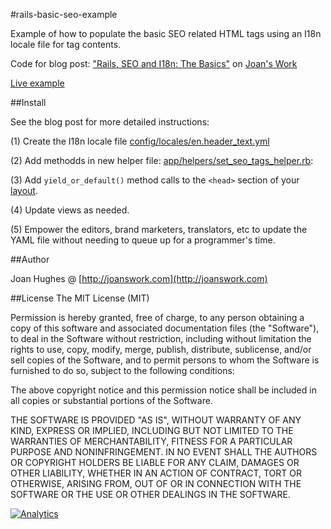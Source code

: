 #rails-basic-seo-example

Example of how to populate the basic SEO related HTML tags using an I18n locale file for tag contents.

Code for blog post: ["Rails, SEO and I18n: The Basics"](http://joanswork.com/rails-seo-and-i18n-the-basics/) on [Joan's Work](http://joanswork.com)

[Live example](http://rbseoeg.gitrepoexamples.com)

##Install

See the blog post for more detailed instructions:

(1) Create the I18n locale file [config/locales/en.header_text.yml](config/locales/en.header_text.yml)

(2) Add methodds in new helper file: [app/helpers/set_seo_tags_helper.rb](app/helpers/set_seo_tags_helper.rb): 

(3) Add `yield_or_default()` method calls to the `<head>` section of your [layout](app/views/layouts/application.html.erb).

(4) Update views as needed.

(5) Empower the editors, brand marketers, translators, etc to update the YAML file without needing to queue up for a programmer's time.


##Author

Joan Hughes @ [http://joanswork.com](http://joanswork.com)

##License
The MIT License (MIT)

Permission is hereby granted, free of charge, to any person obtaining a copy of this software and associated documentation files (the "Software"), to deal in the Software without restriction, including without limitation the rights to use, copy, modify, merge, publish, distribute, sublicense, and/or sell copies of the Software, and to permit persons to whom the Software is furnished to do so, subject to the following conditions:

The above copyright notice and this permission notice shall be included in all copies or substantial portions of the Software.

THE SOFTWARE IS PROVIDED "AS IS", WITHOUT WARRANTY OF ANY KIND, EXPRESS OR IMPLIED, INCLUDING BUT NOT LIMITED TO THE WARRANTIES OF MERCHANTABILITY, FITNESS FOR A PARTICULAR PURPOSE AND NONINFRINGEMENT. IN NO EVENT SHALL THE AUTHORS OR COPYRIGHT HOLDERS BE LIABLE FOR ANY CLAIM, DAMAGES OR OTHER LIABILITY, WHETHER IN AN ACTION OF CONTRACT, TORT OR OTHERWISE, ARISING FROM, OUT OF OR IN CONNECTION WITH THE SOFTWARE OR THE USE OR OTHER DEALINGS IN THE SOFTWARE.

[![Analytics](https://ga-beacon.appspot.com/UA-46923629-1/rails-basic-seo-example/README)](https://github.com/igrigorik/ga-beacon)

